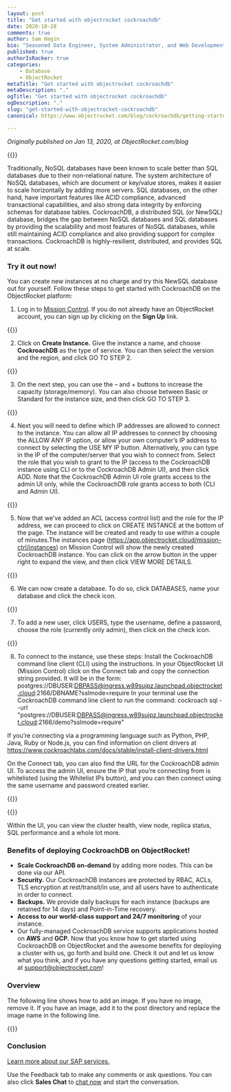 ```yaml
---
layout: post
title: "Get started with objectrocket cockroachdb"
date: 2020-10-28
comments: true
author: Sam Hagin
bio: "Seasoned Data Engineer, System Administrator, and Web Development professional with over 7 years of combined experience working with Linux, Apache, MySQL, MongoDB, ElasticSearch, PHP, Python, Perl, HTML, CSS, JavaScript"
published: true
authorIsRacker: true
categories:
    - Database
    - ObjectRocket
metaTitle: "Get started with objectrocket cockroachdb"
metaDescription: "."
ogTitle: "Get started with objectrocket cockroachdb"
ogDescription: "."
slug: "get-started-with-objectrocket-cockroachdb"
canonical: https://www.objectrocket.com/blog/cockroachdb/getting-started-with-objectrockets-cockroachdb/

---
```


*Originally published on Jan 13, 2020, at ObjectRocket.com/blog*

<!--more-->

{{<img src="picture1.jpg" title="" alt="">}}

Traditionally, NoSQL databases have been known to scale better than SQL databases due to their non-relational nature. The system architecture of NoSQL databases, which are document or key/value stores, makes it easier to scale horizontally by adding more servers. SQL databases, on the other hand, have important features like ACID compliance, advanced transactional capabilities, and also strong data integrity by enforcing schemas for database tables. 
CockroachDB, a distributed SQL (or NewSQL) database, bridges the gap between NoSQL databases and SQL databases by providing the scalability and most features of NoSQL databases, while still maintaining ACID compliance and also providing support for complex transactions. CockroachDB is highly-resilient, distributed, and provides SQL at scale. 

### Try it out now!

You can create new instances at no charge and try this NewSQL database out for yourself. Follow these steps to get started with CockroachDB on the ObjectRocket platform:

1. Log in to [Mission Control](https://app.objectrocket.cloud/). If you do not already have an ObjectRocket account, you can sign up by clicking on the **Sign Up** link.

{{<img src="picture2.png" title="" alt="">}}

2. Click on **Create Instance.** Give the instance a name, and choose **CockroachDB** as the type of service. You can then select the version and the region, and click GO TO STEP 2.

{{<img src="picture3.png" title="" alt="">}}

3. On the next step, you can use the – and + buttons to increase the capacity (storage/memory). You can also choose between Basic or Standard for the instance size, and then click GO TO STEP 3.

{{<img src="picture4.png" title="" alt="">}}

4. Next you will need to define which IP addresses are allowed to connect to the instance. You can allow all IP addresses to connect by choosing the ALLOW ANY IP option, or allow your own computer’s IP address to connect by selecting the USE MY IP button. Alternatively, you can type in the IP of the computer/server that you wish to connect from. Select the role that you wish to grant to the IP (access to the CockroachDB instance using CLI or to the CockroachDB Admin UI), and then click ADD. Note that the CockroachDB Admin UI role grants access to the admin UI only, while the CockroachDB role grants access to both (CLI and Admin UI).

{{<img src="picture5.png" title="" alt="">}}

5. Now that we’ve added an ACL (access control list) and the role for the IP address, we can proceed to click on CREATE INSTANCE at the bottom of the page. The instance will be created and ready to use within a couple of minutes.The instances page (https://app.objectrocket.cloud/mission-ctrl/instances) on Mission Control will show the newly created CockroachDB instance. You can click on the arrow button in the upper right to expand the view, and then click VIEW MORE DETAILS.

{{<img src="picture6.png" title="" alt="">}}

6. We can now create a database. To do so, click DATABASES, name your database and click the check icon. 

{{<img src="picture7.png" title="" alt="">}}

7. To add a new user, click USERS, type the username, define a password, choose the role (currently only admin), then click on the check icon.

{{<img src="picture8.png" title="" alt="">}}

8. To connect to the instance, use these steps:
Install the CockroachDB command line client (CLI) using the instructions.
In your ObjectRocket UI (Mission Control) click on the Connect tab and copy the connection string provided. It will be in the form:
postgres://DBUSER:DBPASS@ingress.w89sujpz.launchpad.objectrocket.cloud:2166/DBNAME?sslmode=require
In your terminal use the CockroachDB command line client to run the command:
cockroach sql --url
"postgres://DBUSER:DBPASS@ingress.w89sujpz.launchpad.objectrocket.cloud:2166/demo?sslmode=require"

If you’re connecting via a programming language such as Python, PHP, Java, Ruby or Node.js, you can find information on client drivers at https://www.cockroachlabs.com/docs/stable/install-client-drivers.html

On the Connect tab, you can also find the URL for the CockroachDB admin UI. To access the admin UI, ensure the IP that you’re connecting from is whitelisted (using the Whitelist IPs button), and you can then connect using the same username and password created earlier.

{{<img src="picture9.png" title="" alt="">}}

{{<img src="picture10.png" title="" alt="">}}

Within the UI, you can view the cluster health, view node, replica status, SQL performance and a whole lot more. 

### Benefits of deploying CockroachDB on ObjectRocket!

+ **Scale CockroachDB on-demand** by adding more nodes. This can be done via our API.
+ **Security.** Our CockroachDB instances are protected by RBAC, ACLs, TLS encryption at rest/transit/in use, and all users have to authenticate in order to connect. 
+ **Backups.** We provide daily backups for each instance (backups are retained for 14 days) and Point-in-Time recovery. 
+ **Access to our world-class support and 24/7 monitoring** of your instance. 
+ Our fully-managed CockroachDB service supports applications hosted on **AWS** and **GCP.**
Now that you know how to get started using CockroachDB on ObjectRocket and the awesome benefits for deploying a cluster with us, go forth and build one. Check it out and let us know what you think, and if you have any questions getting started, email us at support@objectrocket.com!



### Overview

The following line shows how to add an image.  If you have no image, remove it.
If you have an image, add it to the post directory and replace the image name in the following line.

{{<img src="Picture1.png" title="" alt="">}}

### Conclusion

<a class="cta purple" id="cta" href="https://www.rackspace.com/sap">Learn more about our SAP services.</a>

Use the Feedback tab to make any comments or ask questions. You can also click
**Sales Chat** to [chat now](https://www.rackspace.com/) and start the conversation.
